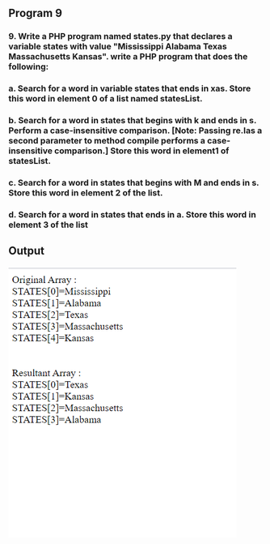 ## Program 9

### 9.	Write a PHP program named states.py that declares a variable states with value "Mississippi Alabama Texas Massachusetts Kansas". write a PHP program that does the following:
### a.	Search for a word in variable states that ends in xas. Store this word in element 0 of a list named statesList.
### b.	Search for a word in states that begins with k and ends in s. Perform a case-insensitive comparison. [Note: Passing re.Ias a second parameter to method compile performs a case-insensitive comparison.] Store this word in element1 of statesList.
### c.	Search for a word in states that begins with M and ends in s. Store this word in element 2 of the list.
### d.	Search for a word in states that ends in a. Store this word in element 3 of the list


## Output

![](../images/pg9.PNG)
